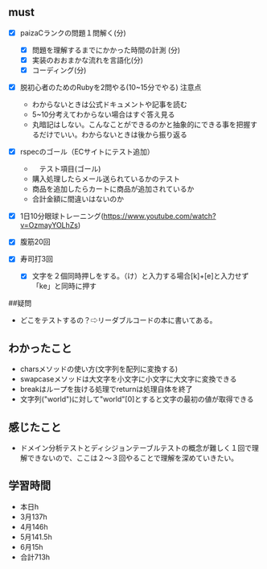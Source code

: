 

## must
- [x] paizaCランクの問題１問解く(分)
  - [x] 問題を理解するまでにかかった時間の計測 (分)
  - [x] 実装のおおまかな流れを言語化(分)
  - [x] コーディング(分)
- [x] 脱初心者のためのRubyを2問やる(10~15分でやる)
  注意点
   -  わからないときは公式ドキュメントや記事を読む
   -  5~10分考えてわからない場合はすぐ答え見る
   -  丸暗記はしない。こんなことができるのかと抽象的にできる事を把握するだけでいい。わからないときは後から振り返る
- [x] rspecのゴール（ECサイトにテスト追加）
  - 　テスト項目(ゴール)
  - 購入処理したらメール送られているかのテスト
  - 商品を追加したらカートに商品が追加されているか
  - 合計金額に間違いはないのか
 
 
- [x] 1日10分眼球トレーニング(https://www.youtube.com/watch?v=OzmayYOLhZs)
- [x] 腹筋20回
- [x] 寿司打3回
  - [x] 文字を２個同時押しをする。（け）と入力する場合[k]+[e]と入力せず「ke」と同時に押す

##疑問
- どこをテストするの？⇨リーダブルコードの本に書いてある。


## わかったこと
- charsメソッドの使い方(文字列を配列に変換する)
- swapcaseメソッドは大文字を小文字に小文字に大文字に変換できる
- breakはループを抜ける処理でreturnは処理自体を終了
- 文字列("world")に対して"world"[0]とすると文字の最初の値が取得できる

## 感じたこと
- ドメイン分析テストとディシジョンテーブルテストの概念が難しく１回で理解できないので、ここは２〜３回やることで理解を深めていきたい。


## 学習時間
  - 本日h
  - 3月137h
  - 4月146h
  - 5月141.5h
  - 6月15h　
  - 合計713h
    
